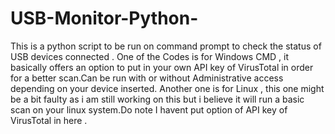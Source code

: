 # USB-Monitor-Python-
This is a python script to be run on command prompt to check the status of USB devices connected .
One of the Codes is for Windows CMD , it basically offers an option to put in your own API key of VirusTotal in order for a better scan.Can be run with or without Administrative access depending on your device inserted. 
Another one is for Linux , this one might be a bit faulty as i am still working on this but i believe it will run a basic scan on your linux  system.Do note I havent put option of API key of VirusTotal in here .
